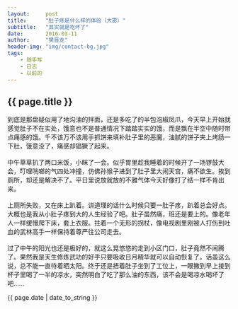 ```yaml
---
layout:     post
title:      "肚子疼是什么样的体验（大雾）"
subtitle:   "其实就是吃坏了"
date:       2016-03-11
author:     "樊晋龙"
header-img: "img/contact-bg.jpg"
tags:
    - 随手写
    - 日志
    - 以前的
---
```


<h2>{{ page.title }}</h2>

到底是那盘疑似用了地沟油的拌面，还是多吃了的半包泡椒凤爪，今天早上开始就感觉肚子不在实处，饿意也不是普通情况下踏踏实实的饿，而是飘在半空中随时带点痛感的饿。千不该万不该用手抓饼来填补肚子里的恶魔，油腻的饼子夹上烤肠一下肚，饿意没了，痛感却猖獗了起来。<br><br>
中午草草扒了两口米饭，小眯了一会。似乎胃里趁我睡着的时候开了一场锣鼓大会，叮哩咣啷的气四处冲撞，仿佛孙猴子进到了肚子里大闹天宫，痛不欲生。挨到厕所，却还是解决不了。平日里说放就放的不雅气体今天好像打了结一样不肯出来。<br><br>
上厕所失败，又在床上趴着。讲道理的话什么时候只要一肚子疼，趴着总会好点。大概也是我从小肚子疼到大的人生经验了吧。肚子虽然痛，班还是要上的。像老年人一样缓慢爬下床，套上衣服。拄着一个无形的拐杖，像电视剧里刚被人打伤到吐血的武林高手一样保持着尊严往公司走去。<br><br>
过了中午的阳光也还是极好的，就这么晃悠悠的走到小区门口，肚子竟然不闹腾了。果然我是天生修炼武功的好手只要吸收日月精华就可以自动恢复了。话虽这么说，总不能一直待着晒太阳。终于还是捂着肚子坐到了工位上，一眼撇到早上接到杯子里喝了一半的凉水，突然明白了吃了那么油的东西，该不会是喝凉水喝坏了吧……

<p>{{ page.date | date_to_string }}</p>